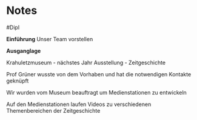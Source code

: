 # Notes
#Dipl 

**Einführung**
Unser Team vorstellen

**Ausganglage**

Krahuletzmuseum - nächstes Jahr Ausstellung - Zeitgeschichte 

Prof Grüner wusste von dem Vorhaben und hat die notwendigen Kontakte geknüpft

Wir wurden vom Museum beauftragt um Medienstationen zu entwickeln

Auf den Medienstationen laufen Videos zu verschiedenen Themenbereichen der Zeitgeschichte
